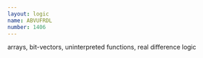 ```yaml
---
layout: logic
name: ABVUFRDL
number: 1406
---
```

arrays, bit-vectors, uninterpreted functions, real difference logic